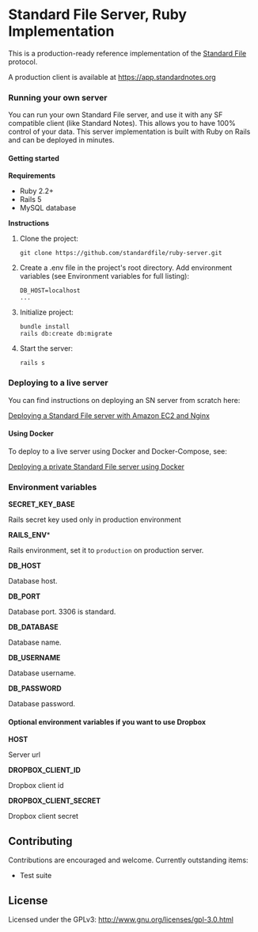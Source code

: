 # Standard File Server, Ruby Implementation

This is a production-ready reference implementation of the [Standard File](https://standardfile.org/) protocol.

A production client is available at https://app.standardnotes.org

### Running your own server
You can run your own Standard File server, and use it with any SF compatible client (like Standard Notes). This allows you to have 100% control of your data. This server implementation is built with Ruby on Rails and can be deployed in minutes.

#### Getting started

**Requirements**

- Ruby 2.2+
- Rails 5
- MySQL database

**Instructions**

1. Clone the project:

	```
	git clone https://github.com/standardfile/ruby-server.git
	```

2. Create a .env file in the project's root directory. Add environment variables (see Environment variables for full listing):

	```
	DB_HOST=localhost
	...
	```

3. Initialize project:

	```
	bundle install
	rails db:create db:migrate
	```

4. Start the server:

	```
	rails s
	```

### Deploying to a live server

You can find instructions on deploying an SN server from scratch here:

[Deploying a Standard File server with Amazon EC2 and Nginx](https://github.com/standardfile/ruby-server/wiki/Deploying-a-private-Standard-File-server-with-Amazon-EC2-and-Nginx)

#### Using Docker

To deploy to a live server using Docker and Docker-Compose, see:

[Deploying a private Standard File server using Docker](https://github.com/standardfile/ruby-server/wiki/Deploying-a-private-Standard-File-server-using-Docker)

### Environment variables

**SECRET_KEY_BASE**

Rails secret key used only in production environment

**RAILS_ENV***

Rails environment, set it to `production` on production server.

**DB_HOST**

Database host.

**DB_PORT**

Database port. 3306 is standard.

**DB_DATABASE**

Database name.

**DB_USERNAME**

Database username.

**DB_PASSWORD**

Database password.

#### Optional environment variables if you want to use Dropbox

**HOST**

Server url

**DROPBOX_CLIENT_ID**

Dropbox client id

**DROPBOX_CLIENT_SECRET**

Dropbox client secret

## Contributing
Contributions are encouraged and welcome. Currently outstanding items:

- Test suite

## License

Licensed under the GPLv3: http://www.gnu.org/licenses/gpl-3.0.html
